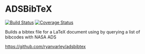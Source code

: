 # ADSBibTeX
[![Build Status](https://api.travis-ci.org/ryanvarley/adsbibtex.png?branch=master)](https://travis-ci.org/ryanvarley/adsbibtex)
[![Coverage Status](https://coveralls.io/repos/ryanvarley/adsbibtex/badge.svg)](https://coveralls.io/r/ryanvarley/adsbibtex)

Builds a bibtex file for a LaTeX document using by querying a list of bibcodes with NASA ADS

https://github.com/ryanvarley/adsbibtex
